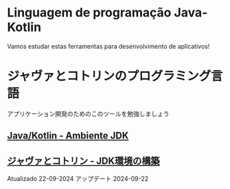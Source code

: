 # Linguagem de programação Java-Kotlin

Vamos estudar estas ferramentas para desenvolvimento de aplicativos!

# ジャヴァとコトリンのプログラミング言語

アプリケーション開発のためのこのツールを勉強しましょう

## [Java/Kotlin - Ambiente JDK](https://github.com/ghsumiyasu/Java-Basico/blob/main/README-Java-Android-Introducao-br-pt.md)

## [ジャヴァとコトリン - JDK環境の構築](https://github.com/ghsumiyasu/Java-Basico/blob/main/README-Java-Android-Introducao-jp.md)

Atualizado   22-09-2024
アップデート 2024-09-22
